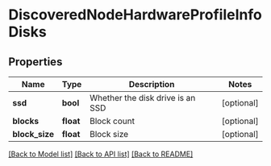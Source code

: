 # DiscoveredNodeHardwareProfileInfoDisks

## Properties
Name | Type | Description | Notes
------------ | ------------- | ------------- | -------------
**ssd** | **bool** | Whether the disk drive is an SSD | [optional] 
**blocks** | **float** | Block count | [optional] 
**block_size** | **float** | Block size | [optional] 

[[Back to Model list]](../README.md#documentation-for-models) [[Back to API list]](../README.md#documentation-for-api-endpoints) [[Back to README]](../README.md)

